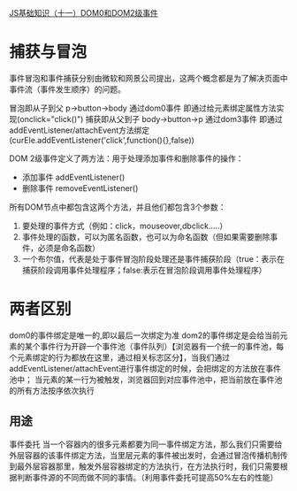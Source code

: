 [JS基础知识（十一）DOM0和DOM2级事件](https://blog.csdn.net/qq_23389687/article/details/80166843)
# 捕获与冒泡

事件冒泡和事件捕获分别由微软和网景公司提出，这两个概念都是为了解决页面中事件流（事件发生顺序）的问题。

冒泡即从子到父  p->button->body 通过dom0事件 即通过给元素绑定属性方法实现(onclick="click()")
捕获即从父到子 body->button->p 通过dom3事件 即通过addEventListener/attachEvent方法绑定(curEle.addEventListener('click',function(){},false))

DOM 2级事件定义了两方法：用于处理添加事件和删除事件的操作： 

* 添加事件 addEventListener()    
* 删除事件  removeEventListener()

所有DOM节点中都包含这两个方法，并且他们都包含3个参数： 

1. 要处理的事件方式（例如：click，mouseover,dbclick.....） 
2. 事件处理的函数，可以为匿名函数，也可以为命名函数（但如果需要删除事件，必须是命名函数） 
3. 一个布尔值，代表是处于事件冒泡阶段处理还是事件捕获阶段（true：表示在捕获阶段调用事件处理程序；false:表示在冒泡阶段调用事件处理程序）

# 两者区别
dom0的事件绑定是唯一的,即以最后一次绑定为准
dom2的事件绑定是会给当前元素的某个事件行为开辟一个事件池（事件队列）【浏览器有一个统一的事件池，每个元素绑定的行为都放在这里，通过相关标志区分】，当我们通过 addEventListener/attachEvent进行事件绑定的时候，会把绑定的方法放在事件池中；
当元素的某一行为被触发，浏览器回到对应事件池中，把当前放在事件池的所有方法按序依次执行



## 用途
事件委托
当一个容器内的很多元素都要为同一事件绑定方法，那么我们只需要给外层容器的该事件绑定方法，当里层元素的事件被出发时，会通过冒泡传播机制传到最外层容器那里，触发外层容器绑定的方法执行，在方法执行时，我们只需要根据判断事件源的不同而做不同的事情。（利用事件委托可提高50%左右的性能）
